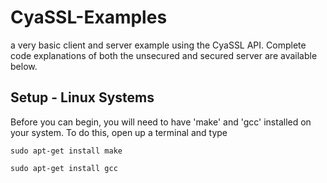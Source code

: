 CyaSSL-Examples
===============

a very basic client and server example using the CyaSSL API. Complete code 
explanations of both the unsecured and secured server are available below.

Setup - Linux Systems
---------------------

Before you can begin, you will need to have 'make' and 'gcc' installed on your
system. To do this, open up a terminal and type

    sudo apt-get install make
    
    sudo apt-get install gcc
    
